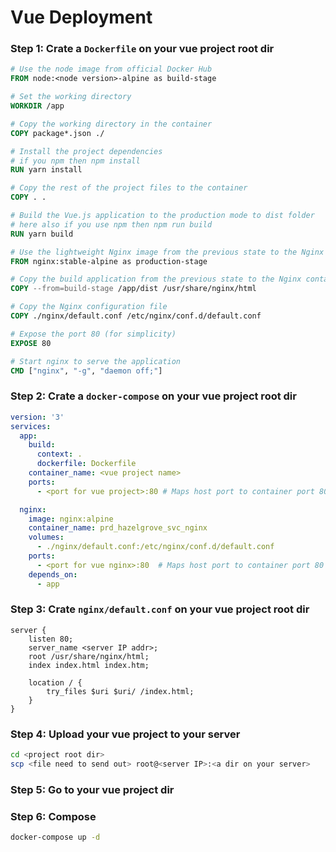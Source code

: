 # Vue Deployment

### Step 1: Crate a `Dockerfile` on your vue project root dir

```dockerfile
# Use the node image from official Docker Hub
FROM node:<node version>-alpine as build-stage

# Set the working directory
WORKDIR /app

# Copy the working directory in the container
COPY package*.json ./

# Install the project dependencies
# if you npm then npm install
RUN yarn install

# Copy the rest of the project files to the container
COPY . .

# Build the Vue.js application to the production mode to dist folder
# here also if you use npm then npm run build
RUN yarn build

# Use the lightweight Nginx image from the previous state to the Nginx container
FROM nginx:stable-alpine as production-stage

# Copy the build application from the previous state to the Nginx container
COPY --from=build-stage /app/dist /usr/share/nginx/html

# Copy the Nginx configuration file
COPY ./nginx/default.conf /etc/nginx/conf.d/default.conf

# Expose the port 80 (for simplicity)
EXPOSE 80

# Start nginx to serve the application
CMD ["nginx", "-g", "daemon off;"]
```

### Step 2: Crate a `docker-compose` on your vue project root dir

```yaml
version: '3'
services:
  app:
    build:
      context: .
      dockerfile: Dockerfile
    container_name: <vue project name>
    ports:
      - <port for vue project>:80 # Maps host port to container port 80  

  nginx:
    image: nginx:alpine
    container_name: prd_hazelgrove_svc_nginx
    volumes:
      - ./nginx/default.conf:/etc/nginx/conf.d/default.conf
    ports:
      - <port for vue nginx>:80  # Maps host port to container port 80
    depends_on:
      - app
```

### Step 3: Crate `nginx/default.conf` on your vue project root dir

```
server {
    listen 80;
    server_name <server IP addr>;
    root /usr/share/nginx/html;
    index index.html index.htm;

    location / {
        try_files $uri $uri/ /index.html;
    }
}
```
### Step 4: Upload your vue project to your server
```bash
cd <project root dir>
scp <file need to send out> root@<server IP>:<a dir on your server>
```

### Step 5: Go to your vue project dir

### Step 6: Compose
```bash
docker-compose up -d
```

